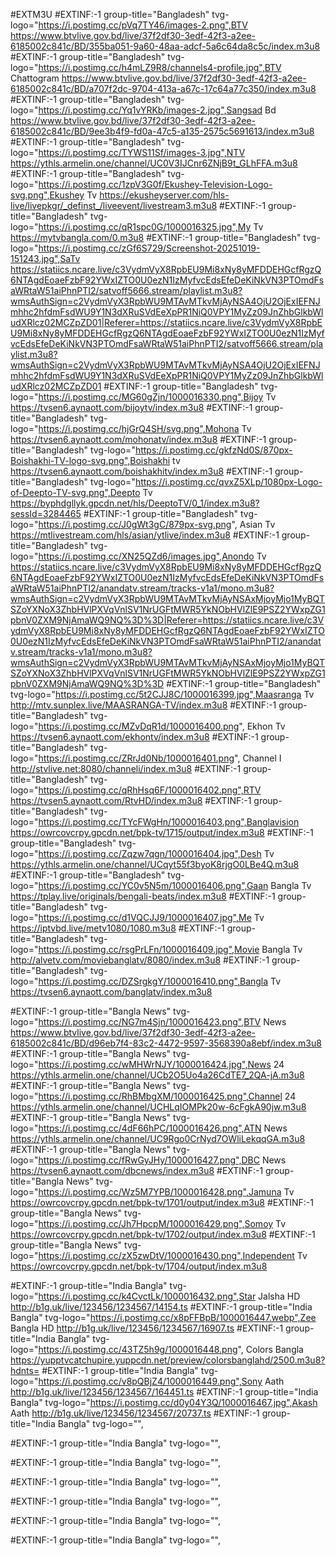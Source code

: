 #EXTM3U
#EXTINF:-1 group-title="Bangladesh" tvg-logo="https://i.postimg.cc/pVq7TY46/images-2.png",BTV
https://www.btvlive.gov.bd/live/37f2df30-3edf-42f3-a2ee-6185002c841c/BD/355ba051-9a60-48aa-adcf-5a6c64da8c5c/index.m3u8
#EXTINF:-1 group-title="Bangladesh" tvg-logo="https://i.postimg.cc/h4mLZ9R8/channels4-profile.jpg",BTV Chattogram
https://www.btvlive.gov.bd/live/37f2df30-3edf-42f3-a2ee-6185002c841c/BD/a707f2dc-9704-413a-a67c-17c64a77c350/index.m3u8
#EXTINF:-1 group-title="Bangladesh" tvg-logo="https://i.postimg.cc/Yq1vYRKb/images-2.jpg",Sangsad Bd
https://www.btvlive.gov.bd/live/37f2df30-3edf-42f3-a2ee-6185002c841c/BD/9ee3b4f9-fd0a-47c5-a135-2575c5691613/index.m3u8
#EXTINF:-1 group-title="Bangladesh" tvg-logo="https://i.postimg.cc/TYWS11Sf/images-3.jpg",NTV
https://ythls.armelin.one/channel/UC0V3IJCnr6ZNjB9t_GLhFFA.m3u8
#EXTINF:-1 group-title="Bangladesh" tvg-logo="https://i.postimg.cc/1zpV3G0f/Ekushey-Television-Logo-svg.png",Ekushey Tv
https://ekusheyserver.com/hls-live/livepkgr/_definst_/liveevent/livestream3.m3u8
#EXTINF:-1 group-title="Bangladesh" tvg-logo="https://i.postimg.cc/qR1spc0G/1000016325.jpg",My Tv
https://mytvbangla.com/0.m3u8
#EXTINF:-1 group-title="Bangladesh" tvg-logo="https://i.postimg.cc/zGf6S729/Screenshot-20251019-151243.jpg",SaTv
https://statiics.ncare.live/c3VydmVyX8RpbEU9Mi8xNy8yMFDDEHGcfRgzQ6NTAgdEoaeFzbF92YWxIZTO0U0ezN1IzMyfvcEdsEfeDeKiNkVN3PTOmdFsaWRtaW51aiPhnPTI2/satvoff5666.stream/playlist.m3u8?wmsAuthSign=c2VydmVyX3RpbWU9MTAvMTkvMjAyNSA4OjU2OjExIEFNJmhhc2hfdmFsdWU9Y1N3dXRuSVdEeXpPR1NiQ0VPY1MyZz09JnZhbGlkbWludXRlcz02MCZpZD01|Referer=https://statiics.ncare.live/c3VydmVyX8RpbEU9Mi8xNy8yMFDDEHGcfRgzQ6NTAgdEoaeFzbF92YWxIZTO0U0ezN1IzMyfvcEdsEfeDeKiNkVN3PTOmdFsaWRtaW51aiPhnPTI2/satvoff5666.stream/playlist.m3u8?wmsAuthSign=c2VydmVyX3RpbWU9MTAvMTkvMjAyNSA4OjU2OjExIEFNJmhhc2hfdmFsdWU9Y1N3dXRuSVdEeXpPR1NiQ0VPY1MyZz09JnZhbGlkbWludXRlcz02MCZpZD01
#EXTINF:-1 group-title="Bangladesh" tvg-logo="https://i.postimg.cc/MG60gZjn/1000016330.png",Bijoy Tv
https://tvsen6.aynaott.com/bijoytv/index.m3u8
#EXTINF:-1 group-title="Bangladesh" tvg-logo="https://i.postimg.cc/hjGrQ4SH/svg.png",Mohona Tv
https://tvsen6.aynaott.com/mohonatv/index.m3u8
#EXTINF:-1 group-title="Bangladesh" tvg-logo="https://i.postimg.cc/gkfzNd0S/870px-Boishakhi-TV-logo-svg.png",Boishakhi tv
https://tvsen6.aynaott.com/boishakhitv/index.m3u8
#EXTINF:-1 group-title="Bangladesh" tvg-logo="https://i.postimg.cc/qvxZ5XLp/1080px-Logo-of-Deepto-TV-svg.png",Deepto Tv
https://byphdgllyk.gpcdn.net/hls/DeeptoTV/0_1/index.m3u8?sessId=3284465
#EXTINF:-1 group-title="Bangladesh" tvg-logo="https://i.postimg.cc/J0gWt3gC/879px-svg.png", Asian Tv
https://mtlivestream.com/hls/asian/ytlive/index.m3u8
#EXTINF:-1 group-title="Bangladesh" tvg-logo="https://i.postimg.cc/XN25QZd6/images.jpg",Anondo Tv
https://statiics.ncare.live/c3VydmVyX8RpbEU9Mi8xNy8yMFDDEHGcfRgzQ6NTAgdEoaeFzbF92YWxIZTO0U0ezN1IzMyfvcEdsEfeDeKiNkVN3PTOmdFsaWRtaW51aiPhnPTI2/anandatv.stream/tracks-v1a1/mono.m3u8?wmsAuthSign=c2VydmVyX3RpbWU9MTAvMTkvMjAyNSAxMjoyMjo1MyBQTSZoYXNoX3ZhbHVlPXVqVnlSV1NrUGFtMWR5YkNObHVlZlE9PSZ2YWxpZG1pbnV0ZXM9NjAmaWQ9NQ%3D%3D|Referer=https://statiics.ncare.live/c3VydmVyX8RpbEU9Mi8xNy8yMFDDEHGcfRgzQ6NTAgdEoaeFzbF92YWxIZTO0U0ezN1IzMyfvcEdsEfeDeKiNkVN3PTOmdFsaWRtaW51aiPhnPTI2/anandatv.stream/tracks-v1a1/mono.m3u8?wmsAuthSign=c2VydmVyX3RpbWU9MTAvMTkvMjAyNSAxMjoyMjo1MyBQTSZoYXNoX3ZhbHVlPXVqVnlSV1NrUGFtMWR5YkNObHVlZlE9PSZ2YWxpZG1pbnV0ZXM9NjAmaWQ9NQ%3D%3D
#EXTINF:-1 group-title="Bangladesh" tvg-logo="https://i.postimg.cc/5t2CJJ8C/1000016399.jpg",Maasranga Tv
http://mtv.sunplex.live/MAASRANGA-TV/index.m3u8
#EXTINF:-1 group-title="Bangladesh" tvg-logo="https://i.postimg.cc/MZvDqR1d/1000016400.png", Ekhon Tv
https://tvsen6.aynaott.com/ekhontv/index.m3u8
#EXTINF:-1 group-title="Bangladesh" tvg-logo="https://i.postimg.cc/ZRrJd0Nb/1000016401.png", Channel I
http://stvlive.net:8080/channeli/index.m3u8
#EXTINF:-1 group-title="Bangladesh" tvg-logo="https://i.postimg.cc/qRhHsq6F/1000016402.png",RTV
https://tvsen5.aynaott.com/RtvHD/index.m3u8
#EXTINF:-1 group-title="Bangladesh" tvg-logo="https://i.postimg.cc/TYcFWgHn/1000016403.png",Banglavision
https://owrcovcrpy.gpcdn.net/bpk-tv/1715/output/index.m3u8
#EXTINF:-1 group-title="Bangladesh" tvg-logo="https://i.postimg.cc/Zqzw7qgn/1000016404.jpg",Desh Tv
https://ythls.armelin.one/channel/UCqyt55f3byoK8rjgO0LBe4Q.m3u8
#EXTINF:-1 group-title="Bangladesh" tvg-logo="https://i.postimg.cc/YC0v5N5m/1000016406.png",Gaan Bangla Tv
https://tplay.live/originals/bengali-beats/index.m3u8
#EXTINF:-1 group-title="Bangladesh" tvg-logo="https://i.postimg.cc/d1VQCJJ9/1000016407.jpg",Me Tv
https://iptvbd.live/metv1080/1080.m3u8
#EXTINF:-1 group-title="Bangladesh" tvg-logo="https://i.postimg.cc/rsgPrLFn/1000016409.jpg",Movie Bangla Tv
http://alvetv.com/moviebanglatv/8080/index.m3u8
#EXTINF:-1 group-title="Bangladesh" tvg-logo="https://i.postimg.cc/DZSrgkgY/1000016410.png",Bangla Tv
https://tvsen6.aynaott.com/banglatv/index.m3u8

#EXTINF:-1 group-title="Bangla News" tvg-logo="https://i.postimg.cc/NG7m4Sjn/1000016423.png",BTV News
https://www.btvlive.gov.bd/live/37f2df30-3edf-42f3-a2ee-6185002c841c/BD/d96eb7f4-83c2-4472-9597-3568390a8ebf/index.m3u8
#EXTINF:-1 group-title="Bangla News" tvg-logo="https://i.postimg.cc/wMHWrNJY/1000016424.jpg",News 24
https://ythls.armelin.one/channel/UCb2O5Uo4a26CdTE7_2QA-jA.m3u8
#EXTINF:-1 group-title="Bangla News" tvg-logo="https://i.postimg.cc/RhBMbgXM/1000016425.png",Channel 24
https://ythls.armelin.one/channel/UCHLqIOMPk20w-6cFgkA90jw.m3u8
#EXTINF:-1 group-title="Bangla News" tvg-logo="https://i.postimg.cc/4dF66hPC/1000016426.png",ATN News
https://ythls.armelin.one/channel/UC9Rgo0CrNyd7OWliLekqqGA.m3u8
#EXTINF:-1 group-title="Bangla News" tvg-logo="https://i.postimg.cc/fRwGyJHy/1000016427.png",DBC News
https://tvsen6.aynaott.com/dbcnews/index.m3u8
#EXTINF:-1 group-title="Bangla News" tvg-logo="https://i.postimg.cc/Wz5M7YPB/1000016428.png",Jamuna Tv
https://owrcovcrpy.gpcdn.net/bpk-tv/1701/output/index.m3u8
#EXTINF:-1 group-title="Bangla News" tvg-logo="https://i.postimg.cc/Jh7HpcpM/1000016429.png",Somoy Tv
https://owrcovcrpy.gpcdn.net/bpk-tv/1702/output/index.m3u8
#EXTINF:-1 group-title="Bangla News" tvg-logo="https://i.postimg.cc/zX5zwDtV/1000016430.png",Independent Tv
https://owrcovcrpy.gpcdn.net/bpk-tv/1704/output/index.m3u8

#EXTINF:-1 group-title="India Bangla" tvg-logo="https://i.postimg.cc/k4CvctLk/1000016432.png",Star Jalsha HD
http://b1g.uk/live/123456/1234567/14154.ts
#EXTINF:-1 group-title="India Bangla" tvg-logo="https://i.postimg.cc/x8pFFBpB/1000016447.webp",Zee Bangla HD
http://b1g.uk/live/123456/1234567/16907.ts
#EXTINF:-1 group-title="India Bangla" tvg-logo="https://i.postimg.cc/43TZ5h9g/1000016448.png", Colors Bangla
https://yupptvcatchupire.yuppcdn.net/preview/colorsbanglahd/2500.m3u8?hdnts=
#EXTINF:-1 group-title="India Bangla" tvg-logo="https://i.postimg.cc/v8pQBjZ4/1000016449.png",Sony Aath
http://b1g.uk/live/123456/1234567/164451.ts
#EXTINF:-1 group-title="India Bangla" tvg-logo="https://i.postimg.cc/d0y04Y3Q/1000016467.jpg",Akash Aath
http://b1g.uk/live/123456/1234567/20737.ts
#EXTINF:-1 group-title="India Bangla" tvg-logo="",

#EXTINF:-1 group-title="India Bangla" tvg-logo="",

#EXTINF:-1 group-title="India Bangla" tvg-logo="",

#EXTINF:-1 group-title="India Bangla" tvg-logo="",

#EXTINF:-1 group-title="India Bangla" tvg-logo="",

#EXTINF:-1 group-title="India Bangla" tvg-logo="",

#EXTINF:-1 group-title="India Bangla" tvg-logo="",
